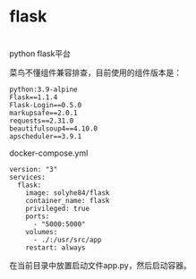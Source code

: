 # flask
#  
python flask平台  

菜鸟不懂组件兼容排查，目前使用的组件版本是：  
```
python:3.9-alpine
Flask==1.1.4
Flask-Login==0.5.0
markupsafe==2.0.1
requests==2.31.0
beautifulsoup4==4.10.0
apscheduler==3.9.1
```

docker-compose.yml  
```
version: "3"
services:
  flask:
    image: solyhe84/flask
    container_name: flask
    privileged: true
    ports:
      - "5000:5000"
    volumes:
      - ./:/usr/src/app
    restart: always
```
在当前目录中放置启动文件app.py，然后启动容器。


